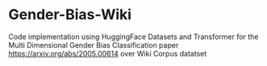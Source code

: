 # Gender-Bias-Wiki
Code implementation using HuggingFace Datasets and Transformer for the Multi Dimensional Gender Bias Classification paper https://arxiv.org/abs/2005.00614 over Wiki Corpus datatset
